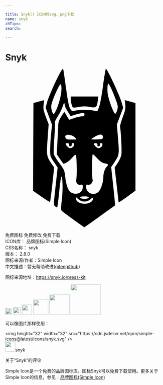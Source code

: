 ```yaml
---

title: Snyk() ICON转svg、png下载
name: snyk
zhTips: 
search: 

---
```


# Snyk  <small style="font-size: 60%;font-weight: 100"></small>

<div id="svg" class="svg-wrap">
<svg role="img" viewBox="0 0 24 24" xmlns="http://www.w3.org/2000/svg"><title>Snyk icon</title><path d="M15.3.002C15.291 0 15.285 0 15.281.004c-.047.055-.25 1.273-.449 2.706-.204 1.47-.468 2.851-.604 3.17l-.243.566-.555-.11c-.707-.14-2.091-.14-2.787-.003-.515.102-.548.089-.795-.326-.186-.311-.356-1.157-.612-3.037C9.042 1.538 8.852.256 8.814.123c-.053-.189-.157-.088-.469.456-.625 1.092-1.756 3.65-1.998 4.52l-.219.787.487 1.296.486 1.296-.142 1.405a29.787 29.787 0 0 0-.141 2.39c0 .95.021 1.02.569 1.834l.569.847-.314 2.847c-.3 2.73-.304 2.855-.08 3.025.128.097.27.178.314.18.045.003.188-1.05.317-2.34.13-1.29.277-2.344.328-2.344.207 0 .25 2.075.074 3.516-.137 1.117-.146 1.538-.036 1.654.082.085.88.683 1.776 1.328s1.645 1.176 1.666 1.18c.021.004 1.077-.737 2.345-1.645 1.269-.908 2.321-1.66 2.34-1.672.018-.011-.11-1.32-.283-2.906l-.315-2.885.575-.859c.661-.986.672-1.08.433-3.899l-.144-1.693.48-1.276.48-1.275-.282-.939C17.306 3.873 15.524.105 15.3.002zm.358 2.252c.133 0 .78 1.414 1.205 2.629.264.757.28.912.136 1.391-.089.296-.214.539-.277.539-.267 0-1.12-2.348-1.183-3.257-.047-.676.01-1.302.12-1.302zm-7.27.093c.005 0 .01 0 .013.004.34.341.021 2.34-.598 3.74-.167.378-.362.724-.433.768-.07.043-.203-.186-.294-.51-.131-.47-.132-.702-.005-1.138.283-.967 1.155-2.854 1.316-2.864zm1.556 1.86v.359c.001.197.063.578.137.847.15.541.162.544 1.205.352a3.976 3.976 0 0 1 1.54.009c.976.177 1.093.092 1.22-.882l.09-.684H12.04zm-4.038.542l-.814.22-.814.22-.028 6.64-.029 6.642 1.257.878c.69.483 1.285.848 1.321.812.036-.035.192-1.222.347-2.636l.282-2.571-.377-.555c-.777-1.144-.802-1.29-.623-3.759l.162-2.23-.425-1.125c-.362-.96-.412-1.23-.342-1.831zm12.244 0l.078.674c.066.57.006.864-.387 1.91-.256.681-.438 1.355-.404 1.499.146.63.29 3.699.197 4.209-.057.309-.309.865-.56 1.237l-.458.676.3 2.605c.164 1.433.304 2.622.31 2.642.022.066.448-.212 1.51-.986l1.043-.76V5.188l-.814-.22zm-9.203.437c.03-.002.052.096.09.27.087.416.104.45.599 1.246l.295.476.523-.18c.287-.1.76-.218 1.048-.265.476-.076.526-.057.526.194 0 .221-.079.277-.394.277-.216 0-.727.117-1.135.26-.408.143-.755.26-.773.26-.017 0-.186-.263-.375-.586-.189-.322-.358-.586-.377-.586-.018 0-.23.308-.47.684-.314.492-.441.848-.454 1.27-.01.323-.065 1.452-.124 2.51l-.107 1.923.493.714c.27.393.505.715.521.715.312 0 .91-.398 1.302-.866.366-.439.525-.55.597-.42.131.237.176 3.206.056 3.667-.124.479.247.924.681.815.267-.067.299-.029.299.36a.954.954 0 0 1-.302.72c-.39.367-1.11.373-1.568.013-.389-.305-.67-1.163-.808-2.466-.081-.768-.161-.943-.859-1.88-.423-.57-.807-1.185-.853-1.368-.046-.184-.01-1.314.079-2.512s.127-2.235.085-2.304c-.043-.069.154-.484.438-.923.284-.44.618-1.102.743-1.474.127-.377.184-.543.224-.544zm5.562 4.778c.205.012.32.134.32.366 0 .311-.039.327-.88.364-.483.02-.878.009-.878-.027s.261-.22.58-.406c.36-.21.654-.31.858-.297zm-4.992.02c.356-.007.888.193 1.143.475.234.26.23.261-.56.261-.65 0-.822-.045-.93-.246-.099-.184-.082-.289.065-.41a.457.457 0 0 1 .282-.08zm.747 1.257c.288 0 .25.486-.05.647-.359.192-.495.17-.79-.125-.344-.344-.33-.55.032-.498.202.029.28.116.252.28-.03.172.026.226.195.191.139-.028.22-.14.198-.271-.022-.131.045-.224.163-.224zm4.299 0c.288 0 .25.486-.051.647-.358.192-.495.17-.79-.125-.344-.344-.33-.55.032-.498.202.029.28.116.252.28-.029.172.026.226.196.191.138-.028.22-.14.198-.271-.023-.131.045-.224.163-.224zm-1.27 1.696c.062.003.347.263.663.605.417.451.758.694 1.068.76.661.14.701.192.398.514-.32.341-.528.988-.528 1.644 0 .699-.37 1.806-.72 2.156-.685.685-1.885.23-1.885-.716 0-.36.038-.412.254-.343.395.125.84-.387.714-.825-.102-.356-.078-3.684.028-3.793.002-.002.005-.003.009-.002zm-1.265 6.38c.637 0 .857.154.446.312s-1.097.037-1.097-.192c0-.066.293-.12.651-.12zm-1.326.087l.413.348c.556.468 1.266.472 1.815.01.383-.322.401-.326.401-.068 0 .148-.144.363-.32.479-.784.513-2.167.236-2.264-.454z"/></svg>
</div>
<detail full-name='snyk'></detail>

<div class="detail-page">
<p>
<span><span class="badge-success badge">免费图标</span> <span class="badge-success badge">免费修改</span>  <span class="badge-success badge">免费下载</span> </span>
<br/>
<span>
ICON库：
<span class="badge-secondary badge">品牌图标(Simple Icon)</span> 
</span>
<br/>
<span>
CSS名称：
<span class="badge-secondary badge">snyk</span> 
</span>

<br/>
<span>
版本：
<span class="badge-secondary badge">2.8.0</span> 
</span>
<br/>
<span>图标来源/作者：<span class="badge-light badge">Simple Icon</span></span> 
<br/>
<span class="zh-detail">中文描述：暂无<span class="help-link"><span>帮助改进</span>(<a href="https://gitee.com/liuwave/icon-helper/edit/master/json/brands/snyk.json" target="_blank" rel="noopener noreferrer">gitee</a><a href="https://github.com/liuwave/icon-helper/edit/master/json/brands/snyk.json" target="_blank" rel="noopener noreferrer">github</a></span>)</span><br/>
</p>
</div><div class="description description alert alert-light"><p>图标来源地址：<a href="https://snyk.io/press-kit" target="_blank" rel="noopener noreferrer">https://snyk.io/press-kit</a></p></div>
<div class="alert alert-dark">
<img height="21" width="21" src="https://cdn.jsdelivr.net/npm/simple-icons@latest/icons/snyk.svg" />
<img height="24" width="24" src="https://cdn.jsdelivr.net/npm/simple-icons@latest/icons/snyk.svg" />
<img height="32" width="32" src="https://cdn.jsdelivr.net/npm/simple-icons@latest/icons/snyk.svg" />
<img height="48" width="48" src="https://cdn.jsdelivr.net/npm/simple-icons@latest/icons/snyk.svg" />
<img height="64" width="64" src="https://cdn.jsdelivr.net/npm/simple-icons@latest/icons/snyk.svg" />
<img height="96" width="96" src="https://cdn.jsdelivr.net/npm/simple-icons@latest/icons/snyk.svg" />

</div>
<div>
  <p>可以像图片那样使用：    
  </p>
  <div class="alert alert-primary" style="font-size: 14px">
    &lt;img height="32" width="32" src="https://cdn.jsdelivr.net/npm/simple-icons@latest/icons/snyk.svg" /&gt;
    <copy-btn content='<img height="32" width="32" src="https://cdn.jsdelivr.net/npm/simple-icons@latest/icons/snyk.svg" />'></copy-btn>
  </div>
  <div class="alert alert-secondary">
    <img height="32" width="32" src="https://cdn.jsdelivr.net/npm/simple-icons@latest/icons/snyk.svg" />snyk
    <copy-btn content="snyk" btn-title="复制图标名称"></copy-btn>
  </div>
</div>

<Vssue title="关于“Snyk”的评论" >关于“Snyk”的评论</Vssue>


<div><p>Simple Icon是一个免费的品牌图标库。图标Snyk可以免费下载使用。更多关于  Simple Icon的信息，参见：<a target="_blank" href="https://iconhelper.cn/brands.html">品牌图标(Simple Icon)</a>
</p></div>

